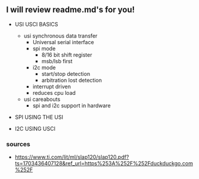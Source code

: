 ## I will review readme.md's for you!

* USI USCI BASICS
	* usi synchronous data transfer
		* Universal serial interface
		* spi mode 
			* 8/16 bit shift register
			* msb/lsb first
		* i2c mode
			* start/stop detection
			* arbitration lost detection
		* interrupt driven
		* reduces cpu load
	* usi careabouts
		* spi and i2c support in hardware
	
	
* SPI USING THE USI
* I2C USING USCI





### sources

* https://www.ti.com/lit/ml/slap120/slap120.pdf?ts=1703436407128&ref_url=https%253A%252F%252Fduckduckgo.com%252F
